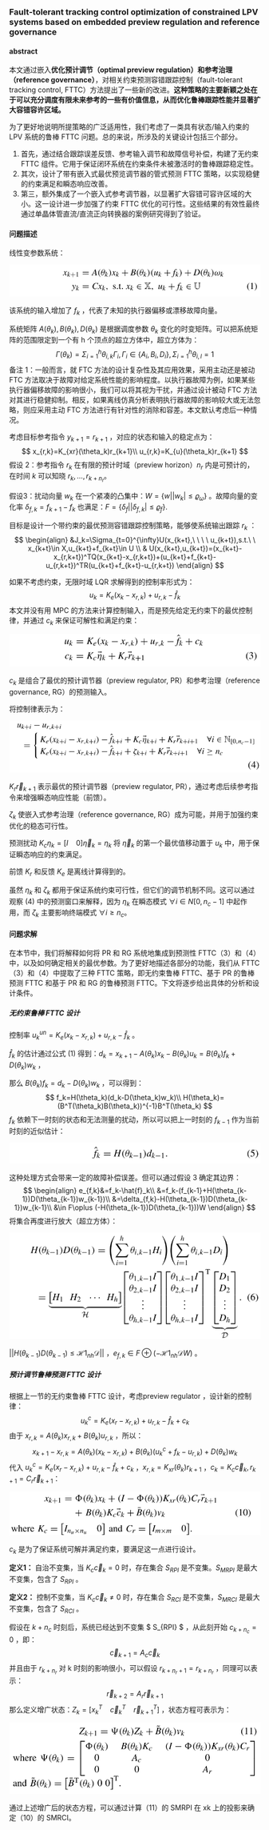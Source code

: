 ### Fault-tolerant tracking control optimization of constrained LPV systems based on embedded preview regulation and reference governance



#### abstract

本文通过嵌入**优化预计调节（optimal preview regulation）**和**参考治理（reference governance）**，对相关约束预测容错跟踪控制（fault-tolerant tracking control, FTTC）方法提出了一些新的改进。**这种策略的主要新颖之处在于可以充分调度有限未来参考的一些有价值信息，从而优化鲁棒跟踪性能并显著扩大容错容许区域。**

为了更好地说明所提策略的广泛适用性，我们考虑了一类具有状态/输入约束的 LPV 系统的鲁棒 FTTC 问题。总的来说，所涉及的关键设计包括三个部分。

1. 首先，通过结合跟踪误差反馈、参考输入调节和故障信号补偿，构建了无约束 FTTC 组件。它用于保证闭环系统在约束条件未被激活时的鲁棒跟踪稳定性。
2. 其次，设计了带有嵌入式最优预览调节器的管式预测 FTTC 策略，以实现稳健的约束满足和瞬态响应改善。
3. 第三，额外集成了一个嵌入式参考调节器，以显著扩大容错可容许区域的大小。这一设计进一步加强了约束 FTTC 优化的可行性。这些结果的有效性最终通过单晶体管直流/直流正向转换器的案例研究得到了验证。



#### 问题描述

线性变参数系统：

![2-1](.\image\02-01.png)

该系统的输入增加了 $f_k$ ，代表了未知的执行器偏移或漂移故障向量。

系统矩阵 $A(\theta_k),B(\theta_k),D(\theta_k)$ 是根据调度参数 $\theta_k$ 变化的时变矩阵。可以把系统矩阵的范围限定到一个有 h 个顶点的超立方体中，超立方体为：
$$
\Gamma(\theta_k)=\Sigma_{i=1}^h\theta_{i,k}\Gamma_i,\Gamma_i\in\{ A_i,B_i,D_i \},\Sigma_{i=1}^h\theta_{i,l}=1
$$
备注 1：一般而言，就 FTC 方法的设计复杂性及其应用效果，采用主动还是被动 FTC 方法取决于故障对给定系统性能的影响程度。以执行器故障为例，如果某些执行器偏移故障的影响很小，我们可以将其视为干扰，并通过设计被动 FTC 方法对其进行稳健抑制。相反，如果离线仿真分析表明执行器故障的影响较大或无法忽略，则应采用主动 FTC 方法进行有针对性的消除和容差。本文默认考虑后一种情况。

考虑目标参考指令 $y_{k+1}=r_{k+1}$ ，对应的状态和输入的稳定点为：
$$
x_{r,k}=K_{xr}(\theta_k)r_{k+1}\\
u_{r,k}=K_{u}(\theta_k)r_{k+1}
$$
假设 2：参考指令 $r_k$ 在有限的预计时域（preview horizon）$n_r$ 内是可预计的，在时间 $k$ 可以知晓 $r_k,\dots,r_{k+n_r}$。

假设3：扰动向量 $w_k$ 在一个紧凑的凸集中：$W=\{ w||w_k|\leq \varrho_\omega\}$ 。故障向量的变化率 $\delta_{f,k}=f_{k+1}-f_k$ 也满足：$F=\{ \delta_f||\delta_{f,k}|\leq \varrho_f\}$. 



目标是设计一个带约束的最优预测容错跟踪控制策略，能够使系统输出跟踪 $r_k$ ：
$$
\begin{align}
&J_k=\Sigma_{t=0}^{\infty}U(x_{k+t},\ \ \ \ u_{k+t}),s.t.\ \ x_{k+t}\in X,u_{k+t}+f_{k+t}\in U \\
& U(x_{k+t},u_{k+t})=(x_{k+t}-x_{r,k+t})^TQ(x_{k+t}-x_{r,k+t})+(u_{k+t}+f_{k+t}-u_{r,k+t})^TR(u_{k+t}+f_{k+t}-u_{r,k+t})
\end{align}
$$


如果不考虑约束，无限时域 LQR 求解得到的控制率形式为：
$$
u_k=K_e(x_k-x_{r,k})+u_{r,k}-\hat{f}_k
$$
本文并没有用 MPC 的方法来计算控制输入，而是预先给定无约束下的最优控制律，并通过 $c_k$ 来保证可解性和满足约束：

![02-02](.\image\02-02.png)

$c_k$ 是组合了最优的预计调节器（preview regulator, PR）和参考治理（reference governance, RG）的预测输入。

 

将控制律表示为：

![02-03](.\image\02-03.png)

$K_r\vec{r}_{k+1}$ 表示最优的预计调节器（preview regulator, PR），通过考虑后续参考指令来增强瞬态响应性能（前馈）。

$\zeta_k$ 使嵌入式参考治理（reference governance, RG）成为可能，并用于加强约束优化的稳态可行性。

预测扰动 $K_c\eta_k=[I\ \ \ \ 0]\vec{\eta}_k=\eta_k$ 将 $\vec{\eta}_k$ 的第一个最优值移动置于 $u_k$ 中，用于保证瞬态响应的约束满足。

前馈 $K_r$ 和反馈 $K_e$ 是离线计算得到的。

虽然 $η_k$ 和 $ζ_k$ 都用于保证系统约束可行性，但它们的调节机制不同。这可以通过观察 (4) 中的预测窗口来解释，因为 $η_k$ 在瞬态模式 $∀i∈ N[0,n_c-1]$ 中起作用，而 $ζ_k$ 主要影响终端模式 $∀i ≥ n_c$。



#### 问题求解

在本节中，我们将解释如何将 PR 和 RG 系统地集成到预测性 FTTC（3）和（4）中，以及如何确定相关的最优参数。为了更好地描述各部分的功能，我们从 FTTC（3）和（4）中提取了三种 FTTC 策略，即无约束鲁棒 FTTC、基于 PR 的鲁棒预测 FTTC 和基于 PR 和 RG 的鲁棒预测 FTTC。下文将逐步给出具体的分析和设计条件。

##### 无约束鲁棒 FTTC 设计

控制率 $u_k^{un}=K_e(x_k-x_{r,k})+u_{r,k}-\hat{f}_k$ 。

$\hat{f}_k$ 的估计通过公式 (1) 得到：$d_k=x_{k+1}-A(\theta_k)x_k-B(\theta_k)u_k=B(\theta_k)f_k+D(\theta_k)w_k$ ，

那么 $B(\theta_k)f_k=d_k-D(\theta_k)w_k$  ，可以得到：
$$
f_k=H(\theta_k)(d_k-D(\theta_k)w_k)\\
H(\theta_k)=(B^T(\theta_k)B(\theta_k))^{-1}B^T(\theta_k)
$$
$f_k$ 依赖下一时刻的状态和无法测量的扰动，所以可以把上一时刻的 $f_{k-1}$ 作为当前时刻的近似估计：

![02-04](.\image\02-04.png)

这种处理方式会带来一定的故障补偿误差。但可以通过假设 3 确定其边界：
$$
\begin{align}
e_{f,k}&=f_k-\hat{f}_k\\
	   &=f_k-(f_{k-1}+H(\theta_{k-1})D(\theta_{k-1})w_{k-1})\\
	   &=\delta_{f,k}-H(\theta_{k-1})D(\theta_{k-1})w_{k-1}\\
	   &\in F\oplus (-H(\theta_{k-1})D(\theta_{k-1}))W
\end{align}
$$
将集合再度进行放大（超立方体）：

![02-05](.\image\02-05.png)

$|| H(\theta_{k-1})D(\theta_{k-1})\leq\mathcal{H}\mathcal{1}_{nh}\mathcal{D} ||$ ，$e_{f,k}\in F\oplus(-\mathcal{H}\mathcal{1}_{nh}\mathcal{D}W)$  。



##### 预计调节鲁棒预测 FTTC 设计

根据上一节的无约束鲁棒 FTTC 设计，考虑preview regulator ，设计新的控制律：
$$
u_k^c=K_e(x_r-x_{r,k})+u_{r,k}-\hat{f}_k+c_k
$$
由于 $x_{r,k}=A(\theta_k)x_{r,k}+B(\theta_k)u_{r,k}$ ，所以：
$$
x_{k+1}-x_{r,k}=A(\theta_k)(x_k-x_{r,k})+B(\theta_k)(u_k^c+f_k-u_{r,k})+D(\theta_k)w_k
$$
代入 $u_k^c=K_e(x_r-x_{r,k})+u_{r,k}-\hat{f}_k+c_k$ ，$x_{r,k}=K_{xr}(\theta_k)r_{k+1}$ ，$c_k=K_c\vec{c}_k,r_{k+1}=C_r\vec{r}_{k+1}$：

![02-06](.\image\02-06.png)

 $c_k$ 是为了保证系统可解并满足约束，要满足这一点进行设计。

**定义1：** 自治不变集，当 $K_c\vec{c}_k=0$ 时，存在集合 $S_{RPI}$ 是不变集。$S_{MRPI}$ 是最大不变集，包含了 $S_{RPI}$ 。

**定义2：** 控制不变集，当 $K_c\vec{c}_k\neq0$ 时，存在集合 $S_{RCI}$ 是不变集，$S_{MRCI}$ 是最大不变集，包含了 $S_{RCI}$ 。

假设在 $k+n_c$ 时刻后，系统已经达到不变集 $ S_{RPI} $ ，从此刻开始 $c_{k+n_c}=0$ ，即：
$$
\vec{c}_{k+1}=A_c\vec{c}_k
$$
 并且由于 $r_{k+n_r}$ 对 k 时刻的影响很小，可以假设 $r_{k+n_r+1} = r_{k+n_r}$ ，同理可以表示：
$$
\vec{r}_{k+2}=A_r\vec{r}_{k+1}
$$
那么定义增广状态：$Z_k=[x_k^T\ \ \ \ \vec{c}_{k}^T\ \ \ \ \vec{r}_{k+1}^T]$ ，状态方程可表示为：

![02-07](.\image\02-07.png)

通过上述增广后的状态方程，可以通过计算（11）的 SMRPI 在 xk 上的投影来确定（10）的 SMRCI。
